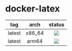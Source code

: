 # docker-latex

|tag|arch|status|
|:-:|:-:|:-:|
|latest|x86_64|![](https://github.com/Chatyusha/docker-latex/workflows/Publish%20Docker%20image/badge.svg?branch=master)|
|latest|arm64|![](https://github.com/Chatyusha/docker-latex/workflows/Publish%20Docker%20image/badge.svg?branch=master)|
